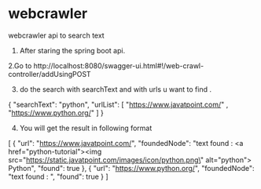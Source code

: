 # webcrawler
webcrawler api to search text

1. After staring the spring boot api.


2.Go to http://localhost:8080/swagger-ui.html#!/web-crawl-controller/addUsingPOST


3. do the search with searchText and with urls u want to find .

 {
  "searchText": "python",
  "urlList": [
    "https://www.javatpoint.com/"
   ,
   "https://www.python.org/"
  ]
}


4. You will get the result in following format

[
  {
    "url": "https://www.javatpoint.com/",
    "foundedNode": "text found : <a href=\"python-tutorial\"><img src=\"https://static.javatpoint.com/images/icon/python.png\" alt=\"python\"> Python</a>",
    "found": true
  },
  {
    "url": "https://www.python.org/",
    "foundedNode": "text found : <title>Welcome to Python.org</title>",
    "found": true
  }
]

